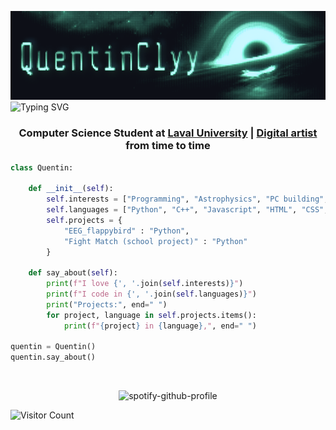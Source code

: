 ![img](https://github.com/QuentinClyy/QuentinClyy/blob/main/assets/QuentinClyy.png)  
![Typing SVG](https://readme-typing-svg.demolab.com?font=Share+Tech+Mono&pause=700&color=20FF91&center=true&width=1906&height=150&lines=echo+%27Hi%2C+my+name+is+Quentin%27;echo+%27Welcome+to+my+GitHub%27)  

<h3 align=center>
  <p>Computer Science Student at <a href="https://www.ulaval.ca">Laval University</a> |  <a href=https://www.instagram.com/quentinsshit/>Digital artist</a> from time to time</p>
</h3>
  
```python
class Quentin:

    def __init__(self):
        self.interests = ["Programming", "Astrophysics", "PC building", "Digital Art", "Video Games"]
        self.languages = ["Python", "C++", "Javascript", "HTML", "CSS", "MySQL"]
        self.projects = {
            "EEG_flappybird" : "Python",
            "Fight Match (school project)" : "Python"
        }
    
    def say_about(self):
        print(f"I love {', '.join(self.interests)}")
        print(f"I code in {', '.join(self.languages)}")
        print("Projects:", end=" ")
        for project, language in self.projects.items():
            print(f"{project} in {language},", end=" ")

quentin = Quentin()
quentin.say_about()
```
&nbsp;<div align=center>
  ![spotify-github-profile](https://spotify-github-profile.kittinanx.com/api/view?uid=awyeahhhh&cover_image=true&theme=novatorem&show_offline=false&background_color=121212&interchange=false&bar_color=36dd87&bar_color_cover=false)
</div>

![Visitor Count](https://profile-counter.glitch.me/QuentinClyy/count.svg)  
